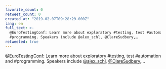 ```yaml
---
favorite_count: 0
retweet_count: 0
created_at: "2019-02-07T09:28:29.000Z"
lang: en
full_text: >-
  @EuroTestingConf: Learn more about exploratory #testing, test #automation and
  #programming. Speakers include @alex_schl, @ClareSudbery,…
retweeted: true
---
```


[@EuroTestingConf](https://twitter.com/EuroTestingConf): Learn more about
exploratory #testing, test #automation and #programming. Speakers include
[@alex_schl](https://twitter.com/alex_schl),
[@ClareSudbery](https://twitter.com/ClareSudbery),…
